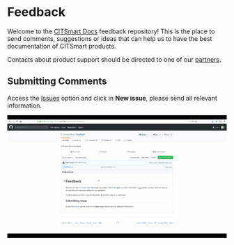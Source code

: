 # Feedback

Welcome to the [CITSmart Docs][1] feedback repository! This is the place to send comments, suggestions or ideas that can help us to have the best documentation of CITSmart products.

Contacts about product support should be directed to one of our [partners][2].

## Submitting Comments


Access the [Issues][3] option and click in **New issue**, please send all relevant information.

![New Issue][4]

[1]:https://docs.citsmart.com
[2]:http://www.citsmart.com/
[3]:https://github.com/citsmartdocs/feedback/issues
[4]:images/new-issue.gif
